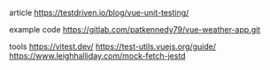 article
https://testdriven.io/blog/vue-unit-testing/



example code
https://gitlab.com/patkennedy79/vue-weather-app.git



tools
https://vitest.dev/
https://test-utils.vuejs.org/guide/
https://www.leighhalliday.com/mock-fetch-jestd
